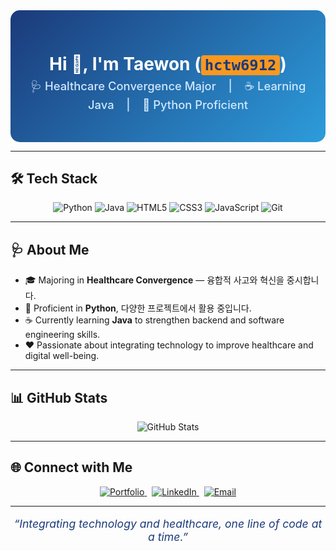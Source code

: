 <!--
README.md for GitHub Profile
Author: ChatGPT
Date: 2025-06-29
Purpose: 헬스케어 융합전공 학생 프로필, 자바 학습중임을 자연스럽게 드러내는 전문적이고 깔끔한 디자인
-->

<div align="center" style="background: linear-gradient(135deg, #1B3A7A 0%, #2D9CDB 100%); padding: 30px; border-radius: 15px;">

  <h1 style="color: #FFFFFF; margin-bottom: 5px;">Hi 👋, I'm <strong>Taewon</strong> (<code style="background:#F89820; color:#1B3A7A; padding: 2px 6px; border-radius: 4px;">hctw6912</code>)</h1>

  <p style="color: #D0E8FF; font-size: 1.15rem; margin-top: 0; font-weight: 500;">
    🩺 Healthcare Convergence Major &nbsp;&nbsp;&nbsp;|&nbsp;&nbsp;&nbsp; ☕ Learning Java &nbsp;&nbsp;&nbsp;|&nbsp;&nbsp;&nbsp; 🐍 Python Proficient
  </p>

</div>

---

## 🛠 Tech Stack

<p align="center">
  <img alt="Python" src="https://img.shields.io/badge/Python-3776AB?style=for-the-badge&logo=python&logoColor=white" />
  <img alt="Java" src="https://img.shields.io/badge/Java-F89820?style=for-the-badge&logo=java&logoColor=white" />
  <img alt="HTML5" src="https://img.shields.io/badge/HTML5-E34F26?style=for-the-badge&logo=html5&logoColor=white" />
  <img alt="CSS3" src="https://img.shields.io/badge/CSS3-1572B6?style=for-the-badge&logo=css3&logoColor=white" />
  <img alt="JavaScript" src="https://img.shields.io/badge/JavaScript-F7DF1E?style=for-the-badge&logo=javascript&logoColor=black" />
  <img alt="Git" src="https://img.shields.io/badge/Git-F05032?style=for-the-badge&logo=git&logoColor=white" />
</p>

---

## 🩺 About Me

- 🎓 Majoring in <strong>Healthcare Convergence</strong> — 융합적 사고와 혁신을 중시합니다.
- 🐍 Proficient in <strong>Python</strong>, 다양한 프로젝트에서 활용 중입니다.
- ☕ Currently learning <strong>Java</strong> to strengthen backend and software engineering skills.
- ❤️ Passionate about integrating technology to improve healthcare and digital well-being.

---

## 📊 GitHub Stats

<p align="center">
  <img alt="GitHub Stats" src="https://github-readme-stats.vercel.app/api?username=hctw6912&show_icons=true&theme=blue-green&count_private=true&hide=prs,issues" />
</p>

---

## 🌐 Connect with Me

<p align="center">
  <a href="https://your-portfolio.example.com" target="_blank" rel="noopener noreferrer">
    <img alt="Portfolio" src="https://img.shields.io/badge/Portfolio-2D9CDB?style=for-the-badge&logo=about.me&logoColor=white" />
  </a>
  &nbsp;
  <a href="https://linkedin.com/in/your-linkedin" target="_blank" rel="noopener noreferrer">
    <img alt="LinkedIn" src="https://img.shields.io/badge/LinkedIn-0A74DA?style=for-the-badge&logo=linkedin&logoColor=white" />
  </a>
  &nbsp;
  <a href="mailto:your-email@example.com">
    <img alt="Email" src="https://img.shields.io/badge/Email-F89820?style=for-the-badge&logo=gmail&logoColor=white" />
  </a>
</p>

---

<p align="center" style="font-style: italic; color: #1B3A7A; font-size: 1.1rem;">
  “Integrating technology and healthcare, one line of code at a time.”
</p>
